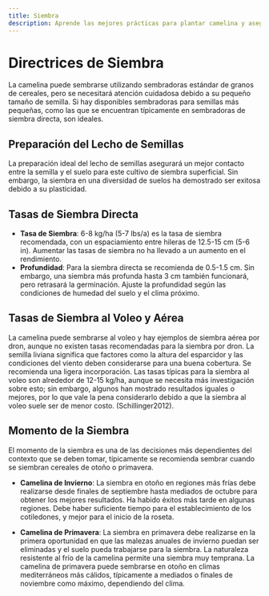 ```yaml
---
title: Siembra
description: Aprende las mejores prácticas para plantar camelina y asegurar un crecimiento y rendimiento óptimos.
---
```

# Directrices de Siembra

La camelina puede sembrarse utilizando sembradoras estándar de granos de cereales, pero se necesitará atención cuidadosa debido a su pequeño tamaño de semilla. Si hay disponibles sembradoras para semillas más pequeñas, como las que se encuentran típicamente en sembradoras de siembra directa, son ideales.

## Preparación del Lecho de Semillas

La preparación ideal del lecho de semillas asegurará un mejor contacto entre la semilla y el suelo para este cultivo de siembra superficial. Sin embargo, la siembra en una diversidad de suelos ha demostrado ser exitosa debido a su plasticidad.

## Tasas de Siembra Directa

- **Tasa de Siembra**: 6-8 kg/ha (5-7 lbs/a) es la tasa de siembra recomendada, con un espaciamiento entre hileras de 12.5-15 cm (5-6 in). Aumentar las tasas de siembra no ha llevado a un aumento en el rendimiento.
- **Profundidad**: Para la siembra directa se recomienda de 0.5-1.5 cm. Sin embargo, una siembra más profunda hasta 3 cm también funcionará, pero retrasará la germinación. Ajuste la profundidad según las condiciones de humedad del suelo y el clima próximo.

## Tasas de Siembra al Voleo y Aérea

La camelina puede sembrarse al voleo y hay ejemplos de siembra aérea por dron, aunque no existen tasas recomendadas para la siembra por dron. La semilla liviana significa que factores como la altura del esparcidor y las condiciones del viento deben considerarse para una buena cobertura. Se recomienda una ligera incorporación. Las tasas típicas para la siembra al voleo son alrededor de 12-15 kg/ha, aunque se necesita más investigación sobre esto; sin embargo, algunos han mostrado resultados iguales o mejores, por lo que vale la pena considerarlo debido a que la siembra al voleo suele ser de menor costo. (Schillinger2012).

## Momento de la Siembra

El momento de la siembra es una de las decisiones más dependientes del contexto que se deben tomar, típicamente se recomienda sembrar cuando se siembran cereales de otoño o primavera.

- **Camelina de Invierno**: La siembra en otoño en regiones más frías debe realizarse desde finales de septiembre hasta mediados de octubre para obtener los mejores resultados. Ha habido éxitos más tarde en algunas regiones. Debe haber suficiente tiempo para el establecimiento de los cotiledones, y mejor para el inicio de la roseta.

- **Camelina de Primavera**: La siembra en primavera debe realizarse en la primera oportunidad en que las malezas anuales de invierno puedan ser eliminadas y el suelo pueda trabajarse para la siembra. La naturaleza resistente al frío de la camelina permite una siembra muy temprana. La camelina de primavera puede sembrarse en otoño en climas mediterráneos más cálidos, típicamente a mediados o finales de noviembre como máximo, dependiendo del clima.